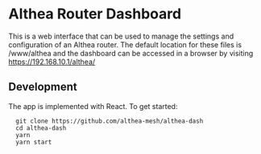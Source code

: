 # Althea Router Dashboard

This is a web interface that can be used to manage the settings and configuration of an Althea router. The default location for these files is /www/althea and the dashboard can be accessed in a browser by visiting https://192.168.10.1/althea/

## Development

The app is implemented with React. To get started:

```
  git clone https://github.com/althea-mesh/althea-dash
  cd althea-dash
  yarn
  yarn start
```
